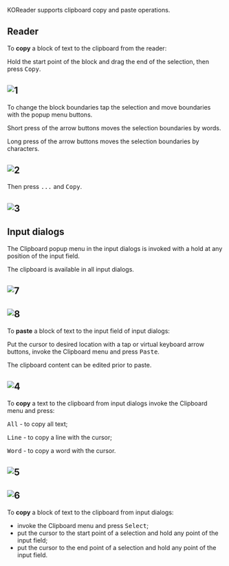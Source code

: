 KOReader supports clipboard copy and paste operations.

## Reader
To **copy** a block of text to the clipboard from the reader:

Hold the start point of the block and drag the end of the selection, then press <kbd>Copy</kbd>.

![1](https://user-images.githubusercontent.com/62179190/119809509-dda47000-beed-11eb-8e55-a581928add81.png)
--
To change the block boundaries tap the selection and move boundaries with the popup menu buttons.

Short press of the arrow buttons moves the selection boundaries by words.

Long press of the arrow buttons moves the selection boundaries by characters.

![2](https://user-images.githubusercontent.com/62179190/119809517-e006ca00-beed-11eb-9dcf-ddbcf8fb1e92.png)
--
Then press <kbd>...</kbd> and <kbd>Copy</kbd>.

![3](https://user-images.githubusercontent.com/62179190/119809523-e1d08d80-beed-11eb-81c6-ff1f862c73df.png)
--

## Input dialogs

The Clipboard popup menu in the input dialogs is invoked with a hold at any position of the input field.

The clipboard is available in all input dialogs.

![7](https://user-images.githubusercontent.com/62179190/119809556-e85f0500-beed-11eb-8488-3815244b9078.png)
--
![8](https://user-images.githubusercontent.com/62179190/119809569-ea28c880-beed-11eb-8e1d-52eb8429d28d.png)
--
To **paste** a block of text to the input field of input dialogs:

Put the cursor to desired location with a tap or virtual keyboard arrow buttons, invoke the Clipboard menu and press <kbd>Paste</kbd>.

The clipboard content can be edited prior to paste.

![4](https://user-images.githubusercontent.com/62179190/119809532-e39a5100-beed-11eb-981a-807eaa33d092.png)
--

To **copy** a text to the clipboard from input dialogs invoke the Clipboard menu and press:

<kbd>All</kbd> - to copy all text;

<kbd>Line</kbd> - to copy a line with the cursor;

<kbd>Word</kbd> - to copy a word with the cursor.

![5](https://user-images.githubusercontent.com/62179190/119809541-e4cb7e00-beed-11eb-9002-04034f148626.png)
--
![6](https://user-images.githubusercontent.com/62179190/119809549-e6954180-beed-11eb-93d3-94dd599f2219.png)
--
To **copy** a block of text to the clipboard from input dialogs:
- invoke the Clipboard menu and press <kbd>Select</kbd>;
- put the cursor to the start point of a selection and hold any point of the input field;
- put the cursor to the end point of a selection and hold any point of the input field.
